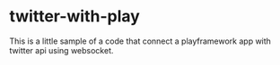 twitter-with-play
=================

This is a little sample of a code that connect a playframework app with twitter api using websocket.
